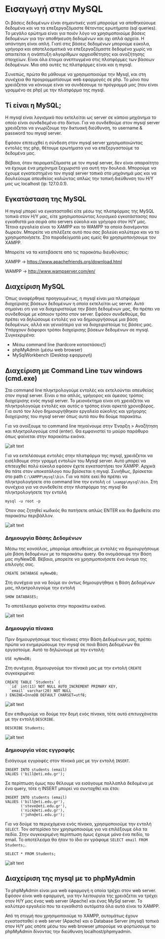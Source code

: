 # Εισαγωγή στην MySQL
Οι βάσεις δεδομένων είναι σημαντικές γιατί μπορούμε να αποθηκεύουμε δεδομένα και να τα επεξεργαζόμαστε θέτοντας ερωτήματα (sql queries). Το μεγάλο ερώτημα είναι για ποιόν λόγο να χρησιμοποιούμε βάσεις δεδομένων για την αποθήκευση δεδομένων και οχι απλά αρχεία. Η απάντηση είναι απλή. Γιατί στις βάσεις δεδομένων μπορούμε εύκολα, γρήγορα και αποτελεσματικά να επεξεργαζόμαστε δεδομένα χωρίς να απαιτείται η ανάπτυξη αλγορίθμων αρχειοθέτησης και αναζήτησης στοιχείων. Είναι όλα έτοιμα ανεπτυγμένα στις πλατφόρμες των βάσεων δεδομένων. Μια από αυτές τις πλατφόρμες είναι και η mysql. 

Συνεπώς, πρώτα θα μάθουμε να χρησιμοποιούμε την Mysql, και στη συνέχεια θα προγραμματίσουμε web εφαρμογές σε php. Το μόνο που χρειάζεται να κάνουμε είναι να συνδέσουμε το πρόγραμμά μας (που είναι γραμμένο σε php) με την πλατφόρμα της mysql.

## Τί είναι η MySQL;
Η mysql είναι λογισμικό που εκτελείται ως server σε κάποιο μηχάνημα το οποίο είναι συνδεδεμένο στο δίκτυο. Για να συνδεθούμε στον  mysql server χρειάζεται να γνωρίζουμε την δικτυακή διεύθυνση, το username & password του mysql server. 

Εφόσον επιτευχθεί η σύνδεση στον mysql server χρησιμοποιώντας εντολές της php, θέτουμε ερωτήματα για να επεξεργαστούμε τα δεδομένα μας. 

Βέβαια, όταν πειραματιζόμαστε με τον mysql server, δεν είναι απαραίτητο να έχουμε ένα μηχάνημα ξεχωριστό για αυτή την δουλειά. Μπορούμε να έχουμε εγκατεστημένο τον mysql server τοπικά στο μηχάνημά μας και να δουλεύουμε απευθείας καλώντας απλώς την τοπική διεύθυνση του Η/Υ μας ως localhost (ip: 127.0.0.1).

## Εγκατάσταση της MySQL
Η mysql μπορεί να εγκατασταθεί είτε μέσω της πλατφόρμας της MySQL τοπικά στον Η/Υ μας, είτε χρησιμοποιώντας λογισμικό εγκατάστασης που εγκαθιστά μια σειρά απο servers εύκολα και γρήγορα στον Η/Υ μας. Τέτοια εργαλεία είναι το XAMPP και το WAMPP τα οποία διανέμονται δωρεάν. Μπορείτε να επιλέξετε αυτό που σας βολεύει καλύτερα και να το χρησιμοποιήσετε. Στα παραδείγματά μας εμείς θα χρησιμοποιήσουμε τον XAMPP.  

Μπορείτε να τα κατεβάσετε από τις παρακάτω διευθύνσεις:

XAMPP -> https://www.apachefriends.org/download.html

WAMPP -> http://www.wampserver.com/en/

## Διαχείριση MySQL
Όπως αναφέρθηκε προηγουμένως, η mysql είναι μια πλατφόρμα διαχείρισης βάσεων δεδομένων η οποία εκτελείται ως server. Αυτό σημαίνει οτι για να διαχειριστούμε την βάση δεδομένων μας, θα πρέπει να συνδεθούμε με κάποιον τρόπο στον server. Εφόσον συνδεθούμε, θα πρέπει να δηλώσουμε εντολές για να δημιουργήσουμε μια βάση δεδομένων, αλλά και γενικότερα για να διαχειριστούμε τις βάσεις μας. Υπάρχουν διάφοροι τρόποι διαχείρισης βάσεων δεδομένων σε mysql. Συγκεκριμένα:

* Μέσω command line (hardcore καταστάσεις!)
* phpMyAdmin (μέσω web browser)
* MySqlWorkbench (Desktop εφαρμογή)


## Διαχείριση με Command Line των windows (cmd.exe)
Στο command line πληκτρολογούμε εντολές και εκτελούνται απευθείας στον mysql server. Είναι ο πιο απλός, γρήγορος και άμεσος τρόπος διαχείρισης ενός mysql server. Το μειονέκτημα είναι οτι χρειάζεται να πληκτρολογούμε εντολές και αυτός ο τρόπος είναι αρκετά χρονοβόρος. Για αυτό τον λόγο δημιουργήθηκαν εργαλεία εύκολης και γρήγορης διαχείρισης του mysql server όπως αυτά που θα δούμε παρακάτω. 

Για να ανοίξουμε το command line πηγαίνουμε στην Έναρξη > Αναζήτηση και πληκτρολογούμε cmd (enter). Θα εμφανιστεί το μαύρο παράθυρο όπως φαίνεται στην παρακάτω εικόνα.

![alt text](https://raw.githubusercontent.com/addboo/programming-PHP/master/%CE%A3%CE%97%CE%9C%CE%95%CE%99%CE%A9%CE%A3%CE%95%CE%99%CE%A3/images/cmd.PNG "Command line")

Για να εκτελέσουμε εντολές στην πλατφόρμα της mysql, χρειάζεται να εισέλθουμε στην γραμμή εντολών του Mysql server. Αυτό μπορεί να επιτευχθεί πολύ εύκολα εφόσον έχετε εγκαταστήσει τον XAMPP. Αρχικά θα πάτε στον υποκατάλογο που βρίσκεται η mysql. Συνήθως, βρίσκεται στο path `C:\XAMPP\mysql\bin`. Για να πάτε εκεί θα πρέπει να πληκτρολογήσετε στο command line την εντολή `cd \xampp\mysql\bin`. Στη συνέχεια για να συνδεθείτε στην πλατφόρμα της mysql θα πληκτρολογήσετε την εντολή

`mysql -u root -p` 

Όταν σας ζητηθεί κωδικός θα πατήσετε απλώς ENTER και θα βρεθείτε στο παρακάτω περιβάλλον.

![alt text](https://raw.githubusercontent.com/addboo/programming-PHP/master/%CE%A3%CE%97%CE%9C%CE%95%CE%99%CE%A9%CE%A3%CE%95%CE%99%CE%A3/images/cmd_mysql.PNG "Command line")

### Δημιουργία Βάσης Δεδομένων 
Μέσω της κονσόλας, μπορούμε απευθείας με εντολές να δημιουργήσουμε μία βάση δεδομένων με το παρακάτω query. Θα ονομάσουμε την Βάση μας myNewDB. Βέβαια, μπορείτε να χρησιμοποιήσετε ένα όνομα της επιλογής σας. 

`CREATE DATABASE myNewDB;`

Στη συνέχεια για να δούμε αν όντως δημιουργήθηκε η Βάση Δεδομένων μας, πληκτρολογούμε την εντολή

`SHOW DATABASES;`

Το αποτέλεσμα φαίνεται στην παρακάτω εικόνα.

![alt text](https://raw.githubusercontent.com/addboo/programming-PHP/master/%CE%A3%CE%97%CE%9C%CE%95%CE%99%CE%A9%CE%A3%CE%95%CE%99%CE%A3/images/cmd_createdb.PNG "Command line")

### Δημιουργία πίνακα

Πριν δημιουργήσουμε τους πίνακες στην Βάση Δεδομένων μας, πρέπει πρώτα να ενημερώσουμε την mysql σε ποιά Βάση Δεδομένων θα εργαστούμε. Αυτό το δηλώνουμε με την εντολή:

`USE myNewDB;`

Στη συνέχεια, δημιουργούμε τον πίνακά μας με την εντολή `CREATE` συγκεκριμένα:

```mysql
CREATE TABLE `Students` (
  `id` int(11) NOT NULL AUTO_INCREMENT PRIMARY KEY,
  `email` varchar(20) NOT NULL
) ENGINE=InnoDB DEFAULT CHARSET=utf8;
```
![alt text](https://raw.githubusercontent.com/addboo/programming-PHP/master/%CE%A3%CE%97%CE%9C%CE%95%CE%99%CE%A9%CE%A3%CE%95%CE%99%CE%A3/images/cmd_create_table.PNG "Command line")

Εαν επιθυμούμε να δούμε την δομή ενός πίνακα, τότε αυτό επιτυγχάνεται με την εντολή `DESCRIBE`. 

`DESCRIBE Students;`

![alt text](https://raw.githubusercontent.com/addboo/programming-PHP/master/%CE%A3%CE%97%CE%9C%CE%95%CE%99%CE%A9%CE%A3%CE%95%CE%99%CE%A3/images/cmd_describe.PNG "Command line")

### Δημιουργία νέας εγγραφής
Εισάγουμε εγγραφές στον πίνακά μας με την εντολή `INSERT`. 

```mysql
INSERT INTO students (email) 
VALUES ('bill@eti.edu.gr');
```

Σε περίπτωση όμως που θέλουμε να εισάγουμε πολλαπλά δεδομένα με ένα query, τότε η INSERT μπορεί να συνταχθεί και έτσι:

```mysql
INSERT INTO students (email) 
VALUES ('bill@eti.edu.gr'),
       ('steve@eti.edu.gr'),
       ('nick@eti.edu.gr'),
       ('john@eti.edu.gr');
```

Για να δούμε τα περιεχόμενα ενός πίνακα, χρησιμοποιούμε την εντολή `SELECT`. Τον αστερίσκο τον χρησιμοποιούμε για να επιλέξουμε όλα τα πεδία. Στην συγκεκριμένη περίπτωση όμως έχουμε μόνο ένα πεδίο, το email. Το αποτέλεσμα θα ήταν το ίδιο αν γράφαμε `SELECT email FROM Students;`.

```mysql
SELECT * FROM Students;
```

![alt text](https://raw.githubusercontent.com/addboo/programming-PHP/master/%CE%A3%CE%97%CE%9C%CE%95%CE%99%CE%A9%CE%A3%CE%95%CE%99%CE%A3/images/cmd_SELECT.PNG "Command line")

## Διαχείριση της mysql με το phpMyAdmin
Το phpMyAdmin είναι μια web εφαρμογή η οποία τρέχει στον web server. Εφόσον είναι web εφαρμογή, για την λειτουργία της χρειάζεται να τρέχει στον Η/Υ μας ένας web server (Apache) και ένας MySql server. Το καλύτερο εργαλείο που τα εγκαθιστά αυτόματα όλα αυτά είναι το XAMPP. 

Από τη στιγμή που χρησιμοποιούμε το XAMPP, αυτομάτως έχουν εγκατασταθεί ο web server (Apache) και ο Database Server (mysql) τοπικά στον Η/Υ μας οπότε μέσω του web browser μπορούμε να φορτώσουμε το phpMyAdmin δίνοντας την διεύθυνση localhost/phpmyadmin. 

